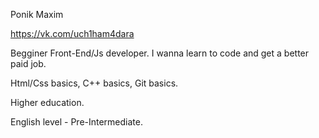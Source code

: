 Ponik Maxim 

https://vk.com/uch1ham4dara

Begginer Front-End/Js developer. I wanna learn to code and get a better paid job.

Html/Css basics, C++ basics, Git basics.

Higher education.

English level - Pre-Intermediate.
